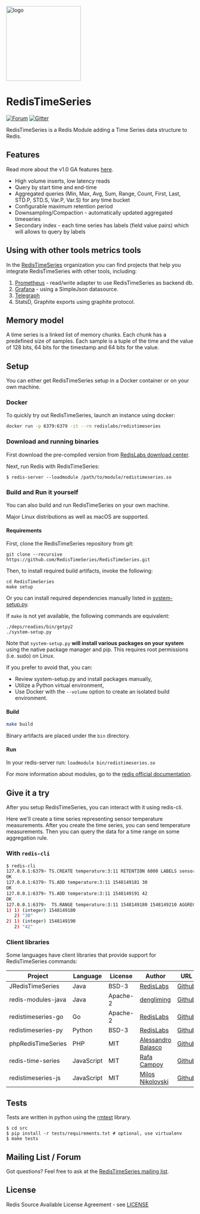 <img src="images/logo.svg" alt="logo" width="200"/>

# RedisTimeSeries
[![Forum](https://img.shields.io/badge/Forum-RedisTimeSeries-blue)](https://forum.redislabs.com/c/modules/redistimeseries)
[![Gitter](https://badges.gitter.im/RedisLabs/RedisTimeSeries.svg)](https://gitter.im/RedisLabs/RedisTimeSeries?utm_source=badge&utm_medium=badge&utm_campaign=pr-badge)

RedisTimeSeries is a Redis Module adding a Time Series data structure to Redis.

## Features
Read more about the v1.0 GA features [here](https://redislabs.com/blog/redistimeseries-ga-making-4th-dimension-truly-immersive/).

- High volume inserts, low latency reads
- Query by start time and end-time
- Aggregated queries (Min, Max, Avg, Sum, Range, Count, First, Last, STD.P, STD.S, Var.P, Var.S) for any time bucket
- Configurable maximum retention period
- Downsampling/Compaction - automatically updated aggregated timeseries
- Secondary index - each time series has labels (field value pairs) which will allows to query by labels

## Using with other tools metrics tools
In the [RedisTimeSeries](https://github.com/RedisTimeSeries) organization you can
find projects that help you integrate RedisTimeSeries with other tools, including:

1. [Prometheus](https://github.com/RedisTimeSeries/prometheus-redistimeseries-adapter) - read/write adapter to use RedisTimeSeries as backend db.
2. [Grafana](https://github.com/RedisTimeSeries/grafana-redistimeseries) - using a SimpleJson datasource.
3. [Telegraph](https://github.com/RedisTimeSeries/telegraf)
4. StatsD, Graphite exports using graphite protocol.

## Memory model

A time series is a linked list of memory chunks.
Each chunk has a predefined size of samples.
Each sample is a tuple of the time and the value of 128 bits,
64 bits for the timestamp and 64 bits for the value.

## Setup

You can either get RedisTimeSeries setup in a Docker container or on your own machine.

### Docker
To quickly try out RedisTimeSeries, launch an instance using docker:
```sh
docker run -p 6379:6379 -it --rm redislabs/redistimeseries
```

### Download and running binaries

First download the pre-compiled version from [RedisLabs download center](https://redislabs.com/download-center/modules/).

Next, run Redis with RedisTimeSeries: 

```
$ redis-server --loadmodule /path/to/module/redistimeseries.so
```

### Build and Run it yourself

You can also build and run RedisTimeSeries on your own machine.

Major Linux distributions as well as macOS are supported.

#### Requirements

First, clone the RedisTimeSeries repository from git:

```
git clone --recursive https://github.com/RedisTimeSeries/RedisTimeSeries.git
```

Then, to install required build artifacts, invoke the following:

```
cd RedisTimeSeries
make setup
```
Or you can install required dependencies manually listed in [system-setup.py](https://github.com/RedisTimeSeries/RedisTimeSeries/blob/master/system-setup.py).

If ```make``` is not yet available, the following commands are equivalent:

```
./deps/readies/bin/getpy2
./system-setup.py
```

Note that ```system-setup.py``` **will install various packages on your system** using the native package manager and pip. This requires root permissions (i.e. sudo) on Linux.

If you prefer to avoid that, you can:

* Review system-setup.py and install packages manually,
* Utilize a Python virtual environment,
* Use Docker with the ```--volume``` option to create an isolated build environment.

#### Build

```bash
make build
```

Binary artifacts are placed under the ```bin``` directory.

#### Run

In your redis-server run: `loadmodule bin/redistimeseries.so`

For more information about modules, go to the [redis official documentation](https://redis.io/topics/modules-intro).

## Give it a try

After you setup RedisTimeSeries, you can interact with it using redis-cli.

Here we'll create a time series representing sensor temperature measurements. 
After you create the time series, you can send temperature measurements.
Then you can query the data for a time range on some aggregation rule.

### With `redis-cli`
```sh
$ redis-cli
127.0.0.1:6379> TS.CREATE temperature:3:11 RETENTION 6000 LABELS sensor_id 2 area_id 32
OK
127.0.0.1:6379> TS.ADD temperature:3:11 1548149181 30
OK
127.0.0.1:6379> TS.ADD temperature:3:11 1548149191 42
OK
127.0.0.1:6379>  TS.RANGE temperature:3:11 1548149180 1548149210 AGGREGATION avg 5
1) 1) (integer) 1548149180
   2) "30"
2) 1) (integer) 1548149190
   2) "42"
```

### Client libraries

Some languages have client libraries that provide support for RedisTimeSeries commands:

| Project | Language | License | Author | URL |
| ------- | -------- | ------- | ------ | --- |
| JRedisTimeSeries | Java | BSD-3 | [RedisLabs](https://redislabs.com/) | [Github](https://github.com/RedisTimeSeries/JRedisTimeSeries/) |
| redis-modules-java | Java | Apache-2 | [dengliming](https://github.com/dengliming) | [Github](https://github.com/dengliming/redis-modules-java) |
| redistimeseries-go | Go | Apache-2 | [RedisLabs](https://redislabs.com/) | [Github](https://github.com/RedisTimeSeries/redistimeseries-go) |
| redistimeseries-py | Python | BSD-3 | [RedisLabs](https://redislabs.com/) | [Github](https://github.com/RedisTimeSeries/redistimeseries-py) |
| phpRedisTimeSeries | PHP | MIT | [Alessandro Balasco](https://github.com/palicao) | [Github](https://github.com/palicao/phpRedisTimeSeries) |
| redis-time-series | JavaScript | MIT | [Rafa Campoy](https://github.com/averias) | [Github](https://github.com/averias/redis-time-series) |
| redistimeseries-js | JavaScript | MIT | [Milos Nikolovski](https://github.com/nikolovskimilos) | [Github](https://github.com/nikolovskimilos/redistimeseries-js) |

## Tests
Tests are written in python using the [rmtest](https://github.com/RedisLabs/rmtest) library.
```
$ cd src
$ pip install -r tests/requirements.txt # optional, use virtualenv
$ make tests
```

## Mailing List / Forum

Got questions? Feel free to ask at the [RedisTimeSeries mailing list](https://forum.redislabs.com/c/modules/redistimeseries).

## License

Redis Source Available License Agreement - see [LICENSE](https://raw.githubusercontent.com/RedisTimeSeries/RedisTimeSeries/master/LICENSE)
